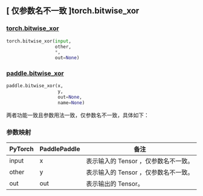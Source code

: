 ## [ 仅参数名不一致 ]torch.bitwise_xor

### [torch.bitwise_xor](https://pytorch.org/docs/stable/generated/torch.bitwise_xor.html)

```python
torch.bitwise_xor(input,
                  other,
                  *,
                  out=None)
```

### [paddle.bitwise_xor](https://www.paddlepaddle.org.cn/documentation/docs/zh/api/paddle/bitwise_xor_cn.html)

```python
paddle.bitwise_xor(x,
                   y,
                   out=None,
                   name=None)
```

两者功能一致且参数用法一致，仅参数名不一致，具体如下：
### 参数映射
| PyTorch       | PaddlePaddle | 备注                                                   |
| ------------- | ------------ | ------------------------------------------------------ |
| input  |   x   | 表示输入的 Tensor ，仅参数名不一致。   |
| other  |   y   | 表示输入的 Tensor ，仅参数名不一致。 |
| out | out | 表示输出的 Tensor。|
